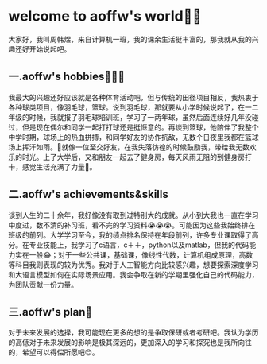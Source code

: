 # welcome to aoffw's world🤗🤗
  大家好，我叫周韩煜，来自计算机一班，我的课余生活挺丰富的，那我就从我的兴趣还好开始说起吧。
## 一.aoffw's hobbies🏀🏸💪
  我最大的兴趣还好应该就是各种体育活动吧，但与传统的田径项目相反，我热衷于各种球类项目，像羽毛球，篮球。说到羽毛球，那就要从小学时候说起了，在一二年级的时候，我就报了羽毛球培训班，学习了一两年球，虽然后面连续好几年没碰过，但是现在偶尔和同学一起打打球还是挺惬意的。再谈到篮球，他陪伴了我整个中学时期，球场上的热血拼搏，和同学好友的协作抗敌，无数个日夜里我都在篮球场上挥汗如雨。🏀就像一位至交好友，在我失落彷徨的时候鼓励我，带给我无数欢乐的时光。上了大学后，又和朋友一起去了健身房，每天风雨无阻的到健身房打卡，感觉生活充满了力量💪。
## 二.aoffw's achievements&skills
  谈到人生的二十余年，我好像没有取到过特别大的成就。从小到大我也一直在学习中度过，数不清的补习班，看不完的学习资料😭😭😭。可能因为这些我始终排在班级的前列。大学学习至今，我的绩点排名保持在年段前列，许多专业课取得了高分。在专业技能上，我学习了c语言，c＋＋，python以及matlab，但我的代码能力实在一般😂；对于一些公共课，基础课，像线性代数，计算机组成原理，高数等科目我则表现的较为优秀。我对于人工智能方向比较感兴趣，想要探索深度学习和大语言模型如何在实际场景应用。我会争取在新的学期里强化自己的代码能力，为团队贡献一份力量。
## 三.aoffw's plan🥳
  对于未来发展的选择，我可能现在更多的想的是争取保研或者考研吧。我认为学历的高低对于未来发展的影响是极其深远的，更加深入的学习和探究也是我所向往的，希望可以得偿所愿吧😊。
<!--
**aoffw/aoffw** is a ✨ _special_ ✨ repository because its `README.md` (this file) appears on your GitHub profile.

Here are some ideas to get you started:

- 🔭 I’m currently working on ...
- 🌱 I’m currently learning ...
- 👯 I’m looking to collaborate on ...
- 🤔 I’m looking for help with ...
- 💬 Ask me about ...
- 📫 How to reach me: ...
- 😄 Pronouns: ...
- ⚡ Fun fact: ...
-->
